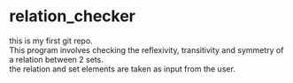 # relation_checker
this is my first git repo.
<br>
This program involves checking the reflexivity, transitivity and symmetry of a relation between 2 sets.
<br>
the relation and set elements are taken as input from the user.
